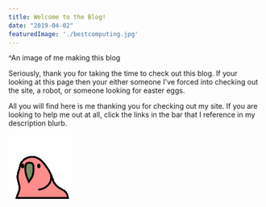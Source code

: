 ```yaml
---
title: Welcome to the Blog!
date: "2019-04-02"
featuredImage: './bestcomputing.jpg'
---
```

^An image of me making this blog
<!-- end -->
Seriously, thank you for taking the time to check out this blog. If your looking at this page then your either someone I've forced into checking out the site, a robot, or someone looking for easter eggs.

All you will find here is me thanking you for checking out my site. If you are looking to help me out at all, click the links in the bar that I reference in my description blurb.

![Construction](./partyp.gif)